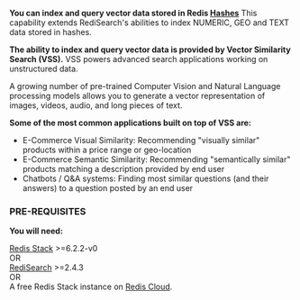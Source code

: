 **You can index and query vector data stored in Redis [Hashes](https://redis.io/topics/data-types#hashes)**  This capability extends RediSearch's abilities to index NUMERIC, GEO and TEXT data stored in hashes.

**The ability to index and query vector data is provided by Vector Similarity Search (VSS).** VSS powers advanced search applications working on unstructured data.

A growing number of pre-trained Computer Vision and Natural Language processing models allows you to generate a vector representation of images, videos, audio, and long pieces of text.

**Some of the most common applications built on top of VSS are:**
* E-Commerce Visual Similarity: Recommending "visually similar" products within a price range or geo-location
* E-Commerce Semantic Similarity: Recommending "semantically similar" products matching a description provided by end user
* Chatbots / Q&A systems: Finding most similar questions (and their answers) to a question posted by an end user


### PRE-REQUISITES
**You will need:**

[Redis Stack](https://redis.io/download) >=6.2.2-v0 \
OR \
[RediSearch](https://oss.redis.com/redisearch/) >=2.4.3 \
OR \
A free Redis Stack instance on [Redis Cloud](https://redis.com/try-free/?utm_source=redis\&utm_medium=app\&utm_campaign=redisinsight_vecsim_guide).
